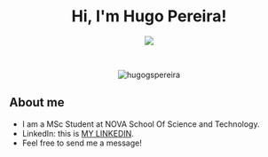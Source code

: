<h1 align="center">Hi, I'm Hugo Pereira!</h1>
<p align="center">
  <a href="https://github.com/DenverCoder1/readme-typing-svg"><img src="https://readme-typing-svg.herokuapp.com/?lines=Computer+Science+and+Engineering+Student;MSc%20Student%20at%20NOVA%20University;Based%20in%20Lisbon%20(Portugal)&center=true&width=500&height=50"></a>
</p>


<br>

<p align="center"> 
	<img src="https://komarev.com/ghpvc/?username=hugogspereira&label=Profile%20views&color=139cf3&style=plastic" alt="hugogspereira" /> 
</p>


## About me
- I am a MSc Student at NOVA School Of Science and Technology.
- LinkedIn: this is [MY LINKEDIN](https://www.linkedin.com/in/hugogspereira/).
- Feel free to send me a message!
